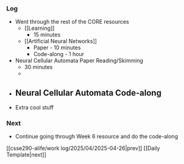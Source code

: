### Log
- Went through the rest of the CORE resources
	- [[Learning]]
		- 15 minutes
	- [[Artificial Neural Networks]]
		- Paper - 10 minutes
		- Code-along - 1 hour
- Neural Cellular Automata Paper Reading/Skimming
	- 30 minutes
	- 
- Neural Cellular Automata Code-along
	- 
- Extra cool stuff
### Next
- Continue going through Week 6 resource and do the code-along

[[csse290-alife/work log/2025/04/2025-04-26|prev]] [[Daily Template|next]]